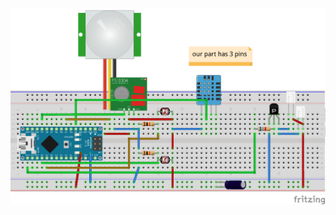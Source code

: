 <img src="https://raw.githubusercontent.com/jpoles1/dak/master/hardware/dak_schematic_bb.png"></img>
